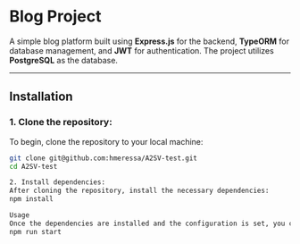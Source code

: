 # **Blog Project**

A simple blog platform built using **Express.js** for the backend, **TypeORM** for database management, and **JWT** for authentication. The project utilizes **PostgreSQL** as the database.

---

## **Installation**

### 1. Clone the repository:
To begin, clone the repository to your local machine:
```bash
git clone git@github.com:hmeressa/A2SV-test.git
cd A2SV-test

2. Install dependencies:
After cloning the repository, install the necessary dependencies:
npm install

Usage
Once the dependencies are installed and the configuration is set, you can start the application by running the following command:
npm run start
